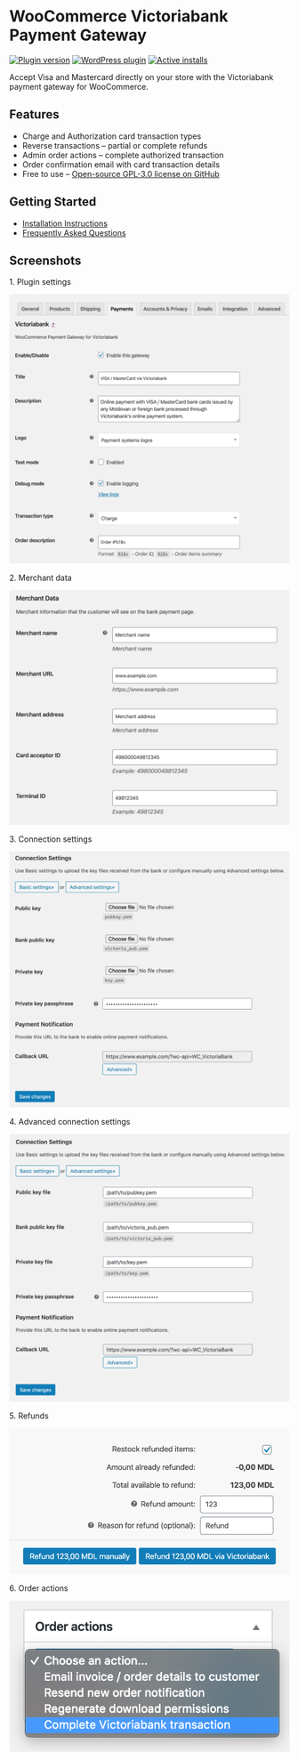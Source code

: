 # WooCommerce Victoriabank Payment Gateway

[![Plugin version](https://img.shields.io/wordpress/plugin/v/wc-victoriabank)](https://wordpress.org/plugins/wc-victoriabank/)
[![WordPress plugin](https://img.shields.io/wordpress/plugin/dt/wc-victoriabank)](https://wordpress.org/plugins/wc-victoriabank/)
[![Active installs](https://img.shields.io/wordpress/plugin/installs/wc-victoriabank)](https://wordpress.org/plugins/wc-victoriabank/advanced/)

Accept Visa and Mastercard directly on your store with the Victoriabank payment gateway for WooCommerce.

## Features

* Charge and Authorization card transaction types
* Reverse transactions – partial or complete refunds
* Admin order actions – complete authorized transaction
* Order confirmation email with card transaction details
* Free to use – [Open-source GPL-3.0 license on GitHub](https://github.com/alexminza/wc-victoriabank)

## Getting Started

* [Installation Instructions](https://wordpress.org/plugins/wc-victoriabank/installation/)
* [Frequently Asked Questions](https://wordpress.org/plugins/wc-victoriabank/faq/)

## Screenshots

1\. Plugin settings

![Plugin settings](./.wordpress-org/screenshot-1.png)

2\. Merchant data

![Merchant data](./.wordpress-org/screenshot-2.png)

3\. Connection settings

![Connection settings](./.wordpress-org/screenshot-3.png)

4\. Advanced connection settings

![Advanced connection settings](./.wordpress-org/screenshot-4.png)

5\. Refunds

![Refunds](./.wordpress-org/screenshot-5.png)

6\. Order actions

![Order actions](./.wordpress-org/screenshot-6.png)